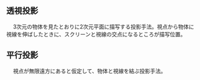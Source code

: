 ## 透視投影
&emsp; 3次元の物体を見たとおりに2次元平面に描写する投影手法。視点から物体に視線を伸ばしたときに、スクリーンと視線の交点になるところが描写位置。  
## 平行投影
&emsp; 視点が無限遠方にあると仮定して、物体と視線を結ぶ投影手法。  
